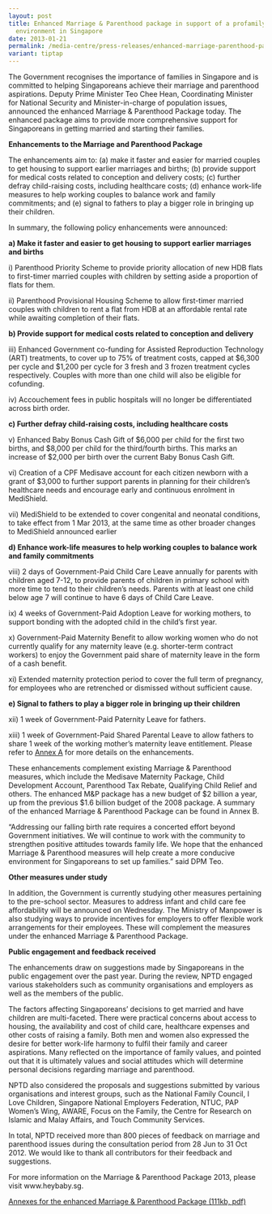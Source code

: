 ```yaml
---
layout: post
title: Enhanced Marriage & Parenthood package in support of a profamily
  environment in Singapore
date: 2013-01-21
permalink: /media-centre/press-releases/enhanced-marriage-parenthood-package-in-support-of-a-profamily-environment-in-singapore/
variant: tiptap
---
```

<p>The Government recognises the importance of families in Singapore and
is committed to helping Singaporeans achieve their marriage and parenthood
aspirations. Deputy Prime Minister Teo Chee Hean, Coordinating Minister
for National Security and Minister-in-charge of population issues, announced
the enhanced Marriage &amp; Parenthood Package today. The enhanced package
aims to provide more comprehensive support for Singaporeans in getting
married and starting their families.</p>
<p><strong>Enhancements to the Marriage and Parenthood Package</strong>
</p>
<p>The enhancements aim to: (a) make it faster and easier for married couples
to get housing to support earlier marriages and births; (b) provide support
for medical costs related to conception and delivery costs; (c) further
defray child-raising costs, including healthcare costs; (d) enhance work-life
measures to help working couples to balance work and family commitments;
and (e) signal to fathers to play a bigger role in bringing up their children.</p>
<p>In summary, the following policy enhancements were announced:</p>
<p><strong>a) Make it faster and easier to get housing to support earlier marriages and births</strong>
</p>
<p>i) Parenthood Priority Scheme to provide priority allocation of new HDB
flats to first-timer married couples with children by setting aside a proportion
of flats for them.</p>
<p>ii) Parenthood Provisional Housing Scheme to allow first-timer married
couples with children to rent a flat from HDB at an affordable rental rate
while awaiting completion of their flats.</p>
<p><strong>b) Provide support for medical costs related to conception and delivery</strong>
</p>
<p>iii) Enhanced Government co-funding for Assisted Reproduction Technology
(ART) treatments, to cover up to 75% of treatment costs, capped at $6,300
per cycle and $1,200 per cycle for 3 fresh and 3 frozen treatment cycles
respectively. Couples with more than one child will also be eligible for
cofunding.</p>
<p>iv) Accouchement fees in public hospitals will no longer be differentiated
across birth order.</p>
<p><strong>c) Further defray child-raising costs, including healthcare costs</strong>
</p>
<p>v) Enhanced Baby Bonus Cash Gift of $6,000 per child for the first two
births, and $8,000 per child for the third/fourth births. This marks an
increase of $2,000 per birth over the current Baby Bonus Cash Gift.</p>
<p>vi) Creation of a CPF Medisave account for each citizen newborn with a
grant of $3,000 to further support parents in planning for their children’s
healthcare needs and encourage early and continuous enrolment in MediShield.</p>
<p>vii) MediShield to be extended to cover congenital and neonatal conditions,
to take effect from 1 Mar 2013, at the same time as other broader changes
to MediShield announced earlier</p>
<p><strong>d) Enhance work-life measures to help working couples to balance work and family commitments</strong>
</p>
<p>viii) 2 days of Government-Paid Child Care Leave annually for parents
with children aged 7-12, to provide parents of children in primary school
with more time to tend to their children’s needs. Parents with at least
one child below age 7 will continue to have 6 days of Child Care Leave.</p>
<p>ix) 4 weeks of Government-Paid Adoption Leave for working mothers, to
support bonding with the adopted child in the child’s first year.</p>
<p>x) Government-Paid Maternity Benefit to allow working women who do not
currently qualify for any maternity leave (e.g. shorter-term contract workers)
to enjoy the Government paid share of maternity leave in the form of a
cash benefit.</p>
<p>xi) Extended maternity protection period to cover the full term of pregnancy,
for employees who are retrenched or dismissed without sufficient cause.</p>
<p><strong>e) Signal to fathers to play a bigger role in bringing up their children</strong>
</p>
<p>xii) 1 week of Government-Paid Paternity Leave for fathers.</p>
<p>xiii) 1 week of Government-Paid Shared Parental Leave to allow fathers
to share 1 week of the working mother’s maternity leave entitlement. Please
refer to <a href="/images/press%20release%20images/20130121-media-release-2013-marriage-and-parenthood-package-annexes.pdf" rel="noopener noreferrer nofollow" target="_blank">Annex A</a> for
more details on the enhancements.</p>
<p>These enhancements complement existing Marriage &amp; Parenthood measures,
which include the Medisave Maternity Package, Child Development Account,
Parenthood Tax Rebate, Qualifying Child Relief and others. The enhanced
M&amp;P package has a new budget of $2 billion a year, up from the previous
$1.6 billion budget of the 2008 package. A summary of the enhanced Marriage
&amp; Parenthood Package can be found in Annex B.</p>
<p>“Addressing our falling birth rate requires a concerted effort beyond
Government initiatives. We will continue to work with the community to
strengthen positive attitudes towards family life. We hope that the enhanced
Marriage &amp; Parenthood measures will help create a more conducive environment
for Singaporeans to set up families.” said DPM Teo.</p>
<p><strong>Other measures under study</strong>
</p>
<p>In addition, the Government is currently studying other measures pertaining
to the pre-school sector. Measures to address infant and child care fee
affordability will be announced on Wednesday. The Ministry of Manpower
is also studying ways to provide incentives for employers to offer flexible
work arrangements for their employees. These will complement the measures
under the enhanced Marriage &amp; Parenthood Package.</p>
<p><strong>Public engagement and feedback received</strong>
</p>
<p>The enhancements draw on suggestions made by Singaporeans in the public
engagement over the past year. During the review, NPTD engaged various
stakeholders such as community organisations and employers as well as the
members of the public.</p>
<p>The factors affecting Singaporeans’ decisions to get married and have
children are multi-faceted. There were practical concerns about access
to housing, the availability and cost of child care, healthcare expenses
and other costs of raising a family. Both men and women also expressed
the desire for better work-life harmony to fulfil their family and career
aspirations. Many reflected on the importance of family values, and pointed
out that it is ultimately values and social attitudes which will determine
personal decisions regarding marriage and parenthood.</p>
<p>NPTD also considered the proposals and suggestions submitted by various
organisations and interest groups, such as the National Family Council,
I Love Children, Singapore National Employers Federation, NTUC, PAP Women’s
Wing, AWARE, Focus on the Family, the Centre for Research on Islamic and
Malay Affairs, and Touch Community Services.</p>
<p>In total, NPTD received more than 800 pieces of feedback on marriage and
parenthood issues during the consultation period from 28 Jun to 31 Oct
2012. We would like to thank all contributors for their feedback and suggestions.</p>
<p>For more information on the Marriage &amp; Parenthood Package 2013, please
visit www.heybaby.sg.</p>
<p><a href="/images/press%20release%20images/pdfs/20130121-media-release-2013-marriage-and-parenthood-package-annexesc362845b617a6d73a304ff0000443480.pdf" rel="noopener noreferrer nofollow" target="_blank">Annexes for the enhanced Marriage &amp; Parenthood Package (111kb, pdf)</a>
</p>